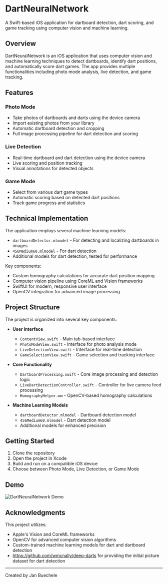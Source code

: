 # DartNeuralNetwork

A Swift-based iOS application for dartboard detection, dart scoring, and game tracking using computer vision and machine learning.

## Overview

DartNeuralNetwork is an iOS application that uses computer vision and machine learning techniques to detect dartboards, identify dart positions, and automatically score dart games. The app provides multiple functionalities including photo mode analysis, live detection, and game tracking.

## Features

### Photo Mode
- Take photos of dartboards and darts using the device camera
- Import existing photos from your library
- Automatic dartboard detection and cropping
- Full image processing pipeline for dart detection and scoring

### Live Detection
- Real-time dartboard and dart detection using the device camera
- Live scoring and position tracking
- Visual annotations for detected objects

### Game Mode
- Select from various dart game types
- Automatic scoring based on detected dart positions
- Track game progress and statistics

## Technical Implementation

The application employs several machine learning models:
- `dartboardDetector.mlmodel` - For detecting and localizing dartboards in images
- `456Medium60.mlmodel` - For dart detection
- Additional models for dart detection, tested for performance

Key components:
- Custom homography calculations for accurate dart position mapping
- Computer vision pipeline using CoreML and Vision frameworks
- SwiftUI for modern, responsive user interface
- OpenCV integration for advanced image processing

## Project Structure

The project is organized into several key components:

- **User Interface**
  - `ContentView.swift` - Main tab-based interface
  - `PhotoModeView.swift` - Interface for photo analysis mode
  - `LiveDetectionView.swift` - Interface for real-time detection
  - `GameSelectionView.swift` - Game selection and tracking interface

- **Core Functionality**
  - `DartboardProcessing.swift` - Core image processing and detection logic
  - `LiveDartDetectionController.swift` - Controller for live camera feed processing
  - `HomographyHelper.mm` - OpenCV-based homography calculations

- **Machine Learning Models**
  - `dartboardDetector.mlmodel` - Dartboard detection model
  - `456Medium60.mlmodel` - Dart detection model
  - Additional models for enhanced precision

## Getting Started

1. Clone the repository
2. Open the project in Xcode
3. Build and run on a compatible iOS device
4. Choose between Photo Mode, Live Detection, or Game Mode

## Demo

![DartNeuralNetwork Demo](demo.gif)

## Acknowledgments

This project utilizes:
- Apple's Vision and CoreML frameworks
- OpenCV for advanced computer vision algorithms
- Custom-trained machine learning models for dart and dartboard detection
- https://github.com/wmcnally/deep-darts for providing the initial picture dataset for dart detection

---

Created by Jan Buechele
